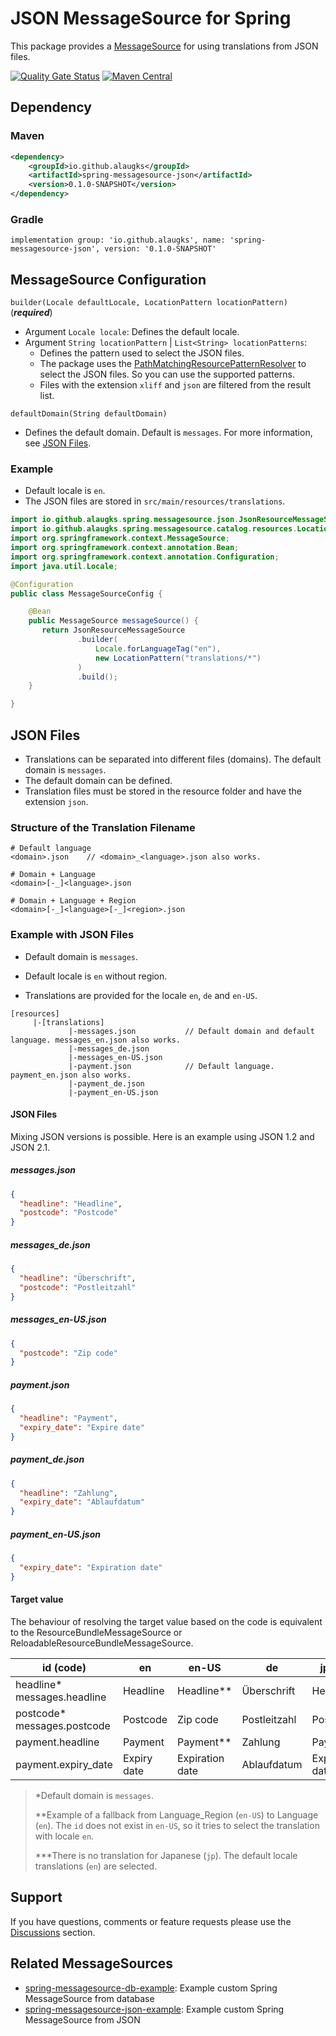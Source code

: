 # JSON MessageSource for Spring

This package provides a [MessageSource](https://docs.spring.io/spring-framework/docs/current/javadoc-api/org/springframework/context/MessageSource.html) for using translations from JSON files.

[![Quality Gate Status](https://sonarcloud.io/api/project_badges/measure?project=alaugks_spring-messagesource-json&metric=alert_status)](https://sonarcloud.io/summary/overall?id=alaugks_spring-messagesource-json)
[![Maven Central](https://img.shields.io/maven-central/v/io.github.alaugks/spring-messagesource-json.svg?label=Maven%20Central)](https://central.sonatype.com/artifact/io.github.alaugks/spring-messagesource-json/0.1.0-SNAPSHOT)

## Dependency

### Maven
```xml
<dependency>
    <groupId>io.github.alaugks</groupId>
    <artifactId>spring-messagesource-json</artifactId>
    <version>0.1.0-SNAPSHOT</version>
</dependency>
```

### Gradle 

```text
implementation group: 'io.github.alaugks', name: 'spring-messagesource-json', version: '0.1.0-SNAPSHOT'
```


## MessageSource Configuration

`builder(Locale defaultLocale, LocationPattern locationPattern)` (***required***)
* Argument `Locale locale`: Defines the default locale.
* Argument `String locationPattern` | `List<String> locationPatterns`:
  * Defines the pattern used to select the JSON files.
  * The package uses the [PathMatchingResourcePatternResolver](https://docs.spring.io/spring-framework/docs/current/javadoc-api/org/springframework/core/io/support/PathMatchingResourcePatternResolver.html) to select the JSON files. So you can use the supported patterns.
  * Files with the extension `xliff` and `json` are filtered from the result list.

`defaultDomain(String defaultDomain)`

* Defines the default domain. Default is `messages`. For more information, see [JSON Files](#xliff-files).


### Example

* Default locale is `en`.
* The JSON files are stored in `src/main/resources/translations`.

```java
import io.github.alaugks.spring.messagesource.json.JsonResourceMessageSource;
import io.github.alaugks.spring.messagesource.catalog.resources.LocationPattern;
import org.springframework.context.MessageSource;
import org.springframework.context.annotation.Bean;
import org.springframework.context.annotation.Configuration;
import java.util.Locale;

@Configuration
public class MessageSourceConfig {

    @Bean
    public MessageSource messageSource() {
       return JsonResourceMessageSource
               .builder(
                   Locale.forLanguageTag("en"),
                   new LocationPattern("translations/*")
               )
               .build();
    }

}
```

## JSON Files

* Translations can be separated into different files (domains). The default domain is `messages`.
* The default domain can be defined.
* Translation files must be stored in the resource folder and have the extension `json`.

### Structure of the Translation Filename

```
# Default language
<domain>.json    // <domain>_<language>.json also works.

# Domain + Language
<domain>[-_]<language>.json

# Domain + Language + Region
<domain>[-_]<language>[-_]<region>.json
```

### Example with JSON Files


* Default domain is `messages`.

* Default locale is `en` without region.

* Translations are provided for the locale `en`, `de` and `en-US`.

```
[resources]
     |-[translations]
             |-messages.json           // Default domain and default language. messages_en.json also works.
             |-messages_de.json
             |-messages_en-US.json
             |-payment.json            // Default language. payment_en.json also works.
             |-payment_de.json
             |-payment_en-US.json     
```  

#### JSON Files

Mixing JSON versions is possible. Here is an example using JSON 1.2 and JSON 2.1.

##### messages.json

```json
{
  "headline": "Headline",
  "postcode": "Postcode"
}
```

##### messages_de.json

```json
{
  "headline": "Überschrift",
  "postcode": "Postleitzahl"
}
```

##### messages_en-US.json

```json
{
  "postcode": "Zip code"
}
```

##### payment.json

```json
{
  "headline": "Payment",
  "expiry_date": "Expire date"
}
```

##### payment_de.json

```json
{
  "headline": "Zahlung",
  "expiry_date": "Ablaufdatum"
}
```

##### payment_en-US.json

```json
{
  "expiry_date": "Expiration date"
}
```

#### Target value

The behaviour of resolving the target value based on the code is equivalent to the ResourceBundleMessageSource or ReloadableResourceBundleMessageSource.

<table>
  <thead>
  <tr>
    <th>id (code)</th>
    <th>en</th>
    <th>en-US</th>
    <th>de</th>
    <th>jp***</th>
  </tr>
  </thead>
  <tbody>
  <tr>
    <td>headline*<br>messages.headline</td>
    <td>Headline</td>
    <td>Headline**</td>
    <td>Überschrift</td>
    <td>Headline</td>
  </tr>
  <tr>
    <td>postcode*<br>messages.postcode</td>
    <td>Postcode</td>
    <td>Zip code</td>
    <td>Postleitzahl</td>
    <td>Postcode</td>
  </tr>
  <tr>
    <td>payment.headline</td>
    <td>Payment</td>
    <td>Payment**</td>
    <td>Zahlung</td>
    <td>Payment</td>
  </tr>
  <tr>
    <td>payment.expiry_date</td>
    <td>Expiry date</td>
    <td>Expiration date</td>
    <td>Ablaufdatum</td>
    <td>Expiry date</td>
  </tr>
  </tbody>
</table>

> *Default domain is `messages`.
>
> **Example of a fallback from Language_Region (`en-US`) to Language (`en`). The `id` does not exist in `en-US`, so it tries to select the translation with locale `en`.
> 
> ***There is no translation for Japanese (`jp`). The default locale translations (`en`) are selected.

[//]: # (## Full Example)

[//]: # ()
[//]: # (A Full Example using Spring Boot, mixing JSON 1.2 and JSON 2.1 translation files:)

[//]: # ()
[//]: # (Repository: https://github.com/alaugks/spring-messagesource-json-example<br>)

[//]: # (Website: https://spring-boot-xliff-example.alaugks.dev)

## Support

If you have questions, comments or feature requests please use the [Discussions](https://github.com/alaugks/spring-xliff-translation/discussions) section.

## Related MessageSources 

* [spring-messagesource-db-example](https://github.com/alaugks/spring-messagesource-db-example): Example custom Spring MessageSource from database
* [spring-messagesource-json-example](https://github.com/alaugks/spring-messagesource-json-example): Example custom Spring MessageSource from JSON

